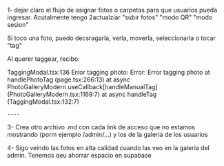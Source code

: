 1- dejar claro el flujo de asignar fotos o carpetas para que usuarios pueda ingresar. Acutalmente tengo 2actualziar "subir fotos" "modo QR" "modo sesion"

Si toco una foto, puedo decsragarla, verla, moverla, seleccionarla o tocar "tag"

Al querer taggear, recibo:

TaggingModal.tsx:136 Error tagging photo: Error: Error tagging photo
    at handlePhotoTag (page.tsx:266:13)
    at async PhotoGalleryModern.useCallback[handleManualTag] (PhotoGalleryModern.tsx:1169:7)
    at async handleTag (TaggingModal.tsx:132:7)


    ----

3- Crea otro archivo .md con cada link de acceso que no estamos mostrando (porm ejemplo /admin/...) y los de la galeria de los usuarios

4- Sigo veindo las fotos en alta calidad cuando las veo en la galeria del admin. Tenemos qeu ahorrar espacio en supabase
